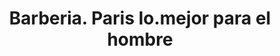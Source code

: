 ---
title: "Barberia. Paris lo.mejor para el hombre    "
url: /acacias/barberia-paris-lo-mejor-para-el-hombre/
shop: peluquería
---